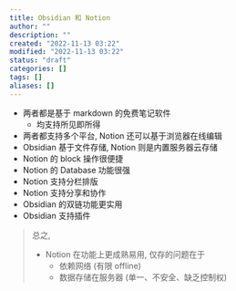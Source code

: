 ```yaml
---
title: Obsidian 和 Notion
author: ""
description: ""
created: "2022-11-13 03:22"
modified: "2022-11-13 03:22"
status: "draft"
categories: []
tags: []
aliases: []
---
```


- 两者都是基于 markdown 的免费笔记软件
  - 均支持所见即所得
- 两者都支持多个平台, Notion 还可以基于浏览器在线编辑
- Obsidian 基于文件存储, Notion 则是内置服务器云存储
- Notion 的 block 操作很便捷
- Notion 的 Database 功能很强
- Notion 支持分栏排版
- Notion 支持分享和协作
- Obsidian 的双链功能更实用
- Obsidian 支持插件

> 总之,
> - Notion 在功能上更成熟易用, 仅存的问题在于
>   - 依赖网络 (有限 offline)
>   - 数据存储在服务器 (单一、不安全、缺乏控制权)